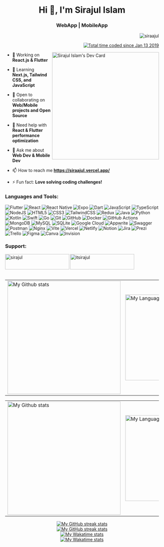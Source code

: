 <h1 align="center">Hi 👋, I'm Sirajul Islam</h1>
<h3 align="center">WebApp | MobileApp</h3>

<p align="right"> <img src="https://komarev.com/ghpvc/?username=siraajul&label=Profile%20views&color=0e75b6&style=flat" alt="siraajul" /> </p>
<p align="right"><a href="https://wakatime.com/@e1175194-8cfe-478b-bb21-f1b614745b66"><img src="https://wakatime.com/badge/user/e1175194-8cfe-478b-bb21-f1b614745b66.svg" alt="Total time coded since Jan 13 2019" /></a></p>

<a href="https://app.daily.dev/siraajul"><img align="right" src="https://api.daily.dev/devcards/v2/Vh7zzMDnp1.png?type=default&r=m1n" width="350" alt="Sirajul Islam's Dev Card"/></a>


- 🔭 Working on **React.js & Flutter**

- 🌱 Learning **Next.js, Tailwind CSS, and JavaScript**

- 👯 Open to collaborating on **Web/Mobile projects and Open Source**

- 🤝 Need help with **React & Flutter performance optimization**

- 💬 Ask me about **Web Dev & Mobile Dev**

- 📫 How to reach me **https://siraajul.vercel.app/**

- ⚡ Fun fact: **Love solving coding challenges!**

<h3 align="left">Languages and Tools:</h3>
<p align="left"> 

![Flutter](https://img.shields.io/badge/Flutter-%2302569B.svg?style=for-the-badge&logo=Flutter&logoColor=white) 
![React](https://img.shields.io/badge/react-%2320232a.svg?style=for-the-badge&logo=react&logoColor=%2361DAFB) 
![React Native](https://img.shields.io/badge/react_native-%2320232a.svg?style=for-the-badge&logo=react&logoColor=%2361DAFB) 
![Expo](https://img.shields.io/badge/expo-1C1E24?style=for-the-badge&logo=expo&logoColor=#D04A37) 
![Dart](https://img.shields.io/badge/dart-%230175C2.svg?style=for-the-badge&logo=dart&logoColor=white)
![JavaScript](https://img.shields.io/badge/javascript-%23323330.svg?style=for-the-badge&logo=javascript&logoColor=%23F7DF1E) 
![TypeScript](https://img.shields.io/badge/typescript-%23007ACC.svg?style=for-the-badge&logo=typescript&logoColor=white)
![NodeJS](https://img.shields.io/badge/node.js-6DA55F?style=for-the-badge&logo=node.js&logoColor=white)
![HTML5](https://img.shields.io/badge/html5-%23E34F26.svg?style=for-the-badge&logo=html5&logoColor=white) 
![CSS3](https://img.shields.io/badge/css3-%231572B6.svg?style=for-the-badge&logo=css3&logoColor=white)
![TailwindCSS](https://img.shields.io/badge/tailwindcss-%2338B2AC.svg?style=for-the-badge&logo=tailwind-css&logoColor=white)
![Redux](https://img.shields.io/badge/redux-%23593d88.svg?style=for-the-badge&logo=redux&logoColor=white) 
![Java](https://img.shields.io/badge/java-%23ED8B00.svg?style=for-the-badge&logo=openjdk&logoColor=white)
![Python](https://img.shields.io/badge/python-3670A0?style=for-the-badge&logo=python&logoColor=ffdd54) 
![Kotlin](https://img.shields.io/badge/kotlin-%237F52FF.svg?style=for-the-badge&logo=kotlin&logoColor=white) 
![Swift](https://img.shields.io/badge/swift-F54A2A?style=for-the-badge&logo=swift&logoColor=white) 
![Go](https://img.shields.io/badge/go-%2300ADD8.svg?style=for-the-badge&logo=go&logoColor=white)
![Git](https://img.shields.io/badge/git-%23F05033.svg?style=for-the-badge&logo=git&logoColor=white) 
![GitHub](https://img.shields.io/badge/github-%23121011.svg?style=for-the-badge&logo=github&logoColor=white)
![Docker](https://img.shields.io/badge/docker-%230db7ed.svg?style=for-the-badge&logo=docker&logoColor=black) 
![GitHub Actions](https://img.shields.io/badge/github%20actions-%232671E5.svg?style=for-the-badge&logo=githubactions&logoColor=white)
![MongoDB](https://img.shields.io/badge/MongoDB-%234ea94b.svg?style=for-the-badge&logo=mongodb&logoColor=white)
![MySQL](https://img.shields.io/badge/mysql-4479A1.svg?style=for-the-badge&logo=mysql&logoColor=white)
![SQLite](https://img.shields.io/badge/sqlite-%2307405e.svg?style=for-the-badge&logo=sqlite&logoColor=white)
![Google Cloud](https://img.shields.io/badge/GoogleCloud-%234285F4.svg?style=for-the-badge&logo=google-cloud&logoColor=white)
![Appwrite](https://img.shields.io/badge/Appwrite-%23FD366E.svg?style=for-the-badge&logo=appwrite&logoColor=white)
![Swagger](https://img.shields.io/badge/-Swagger-%23Clojure?style=for-the-badge&logo=swagger&logoColor=white) 
![Postman](https://img.shields.io/badge/Postman-FF6C37?style=for-the-badge&logo=postman&logoColor=white)
![Nginx](https://img.shields.io/badge/nginx-%23009639.svg?style=for-the-badge&logo=nginx&logoColor=white) 
![Vite](https://img.shields.io/badge/vite-%23646CFF.svg?style=for-the-badge&logo=vite&logoColor=white) 
![Vercel](https://img.shields.io/badge/vercel-%23000000.svg?style=for-the-badge&logo=vercel&logoColor=white) 
![Netlify](https://img.shields.io/badge/netlify-%23000000.svg?style=for-the-badge&logo=netlify&logoColor=#00C7B7)   ![Notion](https://img.shields.io/badge/Notion-%23000000.svg?style=for-the-badge&logo=notion&logoColor=white) 
![Jira](https://img.shields.io/badge/jira-%230A0FFF.svg?style=for-the-badge&logo=jira&logoColor=white) 
![Prezi](https://img.shields.io/badge/Prezi-%23000000.svg?style=for-the-badge&logo=Prezi&logoColor=white) 
![Trello](https://img.shields.io/badge/Trello-%23026AA7.svg?style=for-the-badge&logo=Trello&logoColor=white) 
![Figma](https://img.shields.io/badge/figma-%23F24E1E.svg?style=for-the-badge&logo=figma&logoColor=white) 
![Canva](https://img.shields.io/badge/Canva-%2300C4CC.svg?style=for-the-badge&logo=Canva&logoColor=white) 
![Invision](https://img.shields.io/badge/invision-FF3366?style=for-the-badge&logo=invision&logoColor=white)

<h3 align="left">Support:</h3>
<p>
<a href="https://www.buymeacoffee.com/sirajul"> <img align="left" src="https://cdn.buymeacoffee.com/buttons/v2/default-yellow.png" height="50" width="210" alt="sirajul" /></a>
<a href="https://ko-fi.com/sirajul"> <img align="left" src="https://cdn.ko-fi.com/cdn/kofi3.png?v=3" height="50" width="210" alt="itsirajul" /></a>
</p>
<br>
<br>
<br>
<br>

<!-- GRS (Light Mode) -->
<a href="https://github.com/siraajul#gh-light-mode-only">
  <table cellspacing="0" cellpadding="0">
    <tr>
      <td style="border: 0;">
          <img
            src="https://github-readme-stats-steel-omega.vercel.app/api?username=siraajul&show_icons=true&include_all_commits=true&hide_border=true&number_format=long&rank_icon=percentile&show=reviews,discussions_started,discussions_answered,prs_merged,prs_merged_percentage#gh-light-mode-only"
            alt="My Github stats"
            height="370"
          />
      </td>
      <td style="border: 0;">
          <img
            src="https://github-readme-stats-steel-omega.vercel.app/api/top-langs/?username=siraajul&layout=pie&hide_border=true&langs_count=10&size_weight=0.5&count_weight=0.5&custom_title=Langs%20distribution%20in%20my%20repos#gh-light-mode-only"
            alt="My Language stats"
            width="280"
          />
      </td>
    </tr>
  </table>
</a>

<!-- GRS (Dark Mode) -->
<a href="https://github.com/siraajul#gh-dark-mode-only">
  <table cellspacing="0" cellpadding="0">
    <tr>
      <td style="border: 0;">
        <img
          src="https://github-readme-stats-steel-omega.vercel.app/api?username=siraajul&show_icons=true&include_all_commits=true&icon_color=2d77dc&title_color=2d77dc&text_color=ffffff&bg_color=0d1117&hide_border=true&number_format=long&rank_icon=percentile&show=reviews,discussions_started,discussions_answered,prs_merged,prs_merged_percentage#gh-dark-mode-only"
          alt="My Github stats"
          height="370"
        />
      </td>
      <td style="border: 0;">
        <img
          src="https://github-readme-stats-steel-omega.vercel.app/api/top-langs/?username=siraajul&layout=pie&icon_color=2d77dc&title_color=2d77dc&text_color=ffffff&bg_color=0d1117&hide_border=true&langs_count=10&size_weight=0.5&count_weight=0.5&custom_title=Langs%20distribution%20in%20my%20repos#gh-dark-mode-only"
          alt="My Language stats"
          width="280"
        />
      </td>
    </tr>
  </table>
</a>

<!-- Streak stats (Light mode) -->
<div align="center">
  <a href="https://github.com/siraajul#gh-light-mode-only">
    <img
       src="https://github-readme-streak-stats-phi-opal.vercel.app/?user=siraajul&locale=en&type=svg&hide_border=true&fire=2d77dc&ring=2d77dc&currStreakLabel=000000"
       alt="My GitHub streak stats"
     />
  </a>
</div>


<!-- Streak stats (Dark mode) -->
<div align="center">
  <a href="https://github.com/siraajul#gh-dark-mode-only">
    <img
       src="https://github-readme-streak-stats-phi-opal.vercel.app/?user=siraajul&background=0d1117&currStreakNum=ffffff&sideNums=ffffff&currStreakLabel=ffffff&sideLabels=ffffff&dates=ffffff&fire=2d77dc&ring=2d77dc&locale=en&type=svg&hide_border=true"
       alt="My GitHub streak stats"
     />
  </a>
</div>

<!-- WakaTime stats (Light mode) -->
<div align="center">
  <a href="https://github.com/siraajul#gh-light-mode-only">
    <img
        src="https://github-readme-stats-steel-omega.vercel.app/api/wakatime?username=sirajul&layout=compact&hide_border=true&custom_title=WakaTime%20Stats%20%28Since%20Feb%2024%202024%29"
        alt="My Wakatime stats"
      />
  </a>
</div>

<!-- WakaTime stats (Dark mode) -->
<div align="center">
  <a href="https://github.com/siraajul#gh-dark-mode-only">
    <img
        src="https://github-readme-stats-steel-omega.vercel.app/api/wakatime?username=sirajul&layout=compact&icon_color=2d77dc&title_color=2d77dc&text_color=ffffff&bg_color=0d1117&hide_border=true&custom_title=WakaTime%20Stats%20%28Since%20Feb%2024%202024%29"
        alt="My Wakatime stats"
      />
  </a>
</div>

